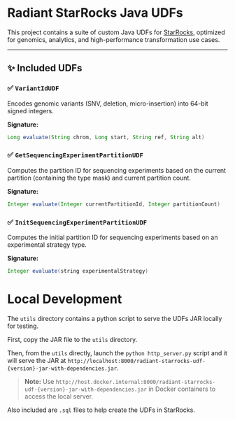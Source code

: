 # Radiant StarRocks Java UDFs

This project contains a suite of custom Java UDFs for [StarRocks](https://starrocks.io/), optimized for genomics, analytics, and high-performance transformation use cases.

---

## ✨ Included UDFs

### ✅ `VariantIdUDF`

Encodes genomic variants (SNV, deletion, micro-insertion) into 64-bit signed integers.

**Signature:**

```java
Long evaluate(String chrom, Long start, String ref, String alt)
```

###  ✅ `GetSequencingExperimentPartitionUDF`

Computes the partition ID for sequencing experiments based on the current partition (containing the type mask) and current partition count.

**Signature:**

```java
Integer evaluate(Integer currentPartitionId, Integer partitionCount)
```

###  ✅ `InitSequencingExperimentPartitionUDF`

Computes the initial partition ID for sequencing experiments based on an experimental strategy type.

**Signature:**

```java
Integer evaluate(string experimentalStrategy)
```


# Local Development

The `utils` directory contains a python script to serve the UDFs JAR locally for testing.

First, copy the JAR file to the `utils` directory.

Then, from the `utils` directly, launch the `python http_server.py` script and it will serve the JAR at `http://localhost:8000/radiant-starrocks-udf-{version}-jar-with-dependencies.jar`.

> **Note:**
> Use `http://host.docker.internal:8000/radiant-starrocks-udf-{version}-jar-with-dependencies.jar` in Docker containers to access the local server.

Also included are `.sql` files to help create the UDFs in StarRocks.
